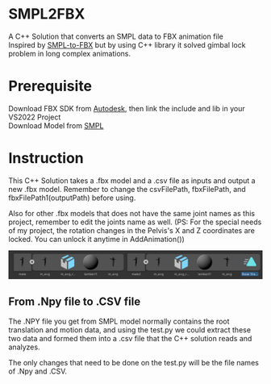 # SMPL2FBX
A C++ Solution that converts an SMPL data to FBX animation file  
Inspired by [SMPL-to-FBX](https://github.com/softcat477/SMPL-to-FBX) but by using C++ library it solved gimbal lock problem in long complex animations.

# Prerequisite
Download FBX SDK from [Autodesk](https://www.autodesk.com/developer-network/platform-technologies/fbx-sdk-2020-3-4), then link the include and lib in your VS2022 Project  
Download Model from [SMPL](https://smpl.is.tue.mpg.de/index.html)

# Instruction
This C++ Solution takes a .fbx model and a .csv file as inputs and output a new .fbx model. Remember to change the csvFilePath, fbxFilePath, and fbxFilePath1(outputPath) before using.  

Also for other .fbx models that does not have the same joint names as this project, remember to edit the joints name as well.
(PS: For the special needs of my project, the rotation changes in the Pelvis's X and Z coordinates are locked. You can unlock it anytime in AddAnimation())

![](image1.png)

## From .Npy file to .CSV file
The .NPY file you get from SMPL model normally contains the root translation and motion data, and using the test.py we could extract these two data and formed them into a .csv file that the C++ solution reads and analyzes.  
  
The only changes that need to be done on the test.py will be the file names of .Npy and .CSV.


